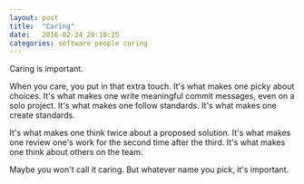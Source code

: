 ```yaml
---
layout: post
title:  "Caring"
date:   2016-02-24 20:10:25
categories: software people caring
---
```


Caring is important. 

When you care, you put in that extra touch. It's what makes one picky about choices. It's what makes one write meaningful commit messages, even on a solo project. It's what makes one follow standards. It's what makes one create standards.

It's what makes one think twice about a proposed solution. It's what makes one review one's work for the second time after the third. It's what makes one think about others on the team.

Maybe you won't call it caring. But whatever name you pick, it's important.

